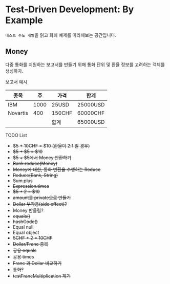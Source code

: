 # Test-Driven Development: By Example

`테스트 주도 개발`을 읽고 화폐 예제를 따라해보는 공간입니다.

## Money

다중 통화를 지원하는 보고서를 만들기 위해 통화 단위 및 환율 정보를 고려하는 객체를 생성하자.

보고서 예시

| 종목 | 주 | 가격 | 합계 |
|--|--|--|--|
| IBM | 1000 | 25USD | 25000USD |
| Novartis | 400 | 150CHF | 60000CHF |
|  |  | 합계 | 65000USD |

TODO List
- ~~$5 + 10CHF = $10 (환율이 2:1 일 경우)~~
- ~~$5 + $5 = $10~~
- ~~$5 + $5에서 Money 반환하기~~
- ~~Bank.reduce(Money)~~
- ~~Money에 대한, 통화 변환을 수행하는 Reduce~~
- ~~Reduce(Bank, String)~~
- ~~Sum.plus~~
- ~~Expression.times~~
- ~~$5 * 2 = $10~~
- ~~amount를 private으로 만들기~~
- ~~Dollar 부작용(side effect)?~~
- Money 반올림?
- ~~equals()~~
- ~~hashCode()~~
- Equal null
- Equal object
- ~~5CHF * 2 = 10CHF~~
- ~~Dollar/Franc 중복~~
- ~~공용 equals~~
- ~~공용 times~~
- ~~Franc 과 Dollar 비교하기~~
- ~~통화?~~
- ~~testFrancMultiplication 제거~~
